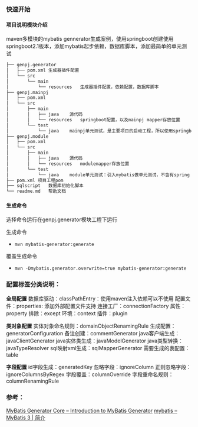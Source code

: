 ### 快速开始
#### 项目说明模块介绍
maven多模块的mybatis gennerator生成案例，使用springboot创建使用springboot2.1版本，添加mybatis起步依赖，数据库脚本，添加最简单的单元测试
```sh
├── genpj.generator
│   ├── pom.xml 生成器插件配置
│   └── src
│       └── main
│           └── resources   生成器插件配置，依赖配置，数据库脚本
├── genpj.mainpj
│   ├── pom.xml
│   └── src
│       ├── main
│       │   ├── java    源代码
│       │   └── resources   springboot配置，以及mainpj mapper存放位置
│       └── test
│           └── java    mainpj单元测试，是主要项目的启动工程，所以使用springboot进行单元测试
├── genpj.module
│   ├── pom.xml
│   └── src
│       ├── main
│       │   ├── java    源代码
│       │   └── resources   modulemapper存放位置
│       └── test
│           └── java    module单元测试：引入mybatis做单元测试，不含有spring
├── pom.xml 项目工程pom
├── sqlscript   数据库初始化脚本
└── readme.md   帮助文档
```

#### 生成命令
选择命令运行在genpj.generator模块工程下运行

生成命令
* ``mvn mybatis-generator:generate``

覆盖生成命令
* ``mvn -Dmybatis.generator.overwrite=true mybatis-generator:generate``

### 配置标签分类说明：
**全局配置**
数据库驱动：classPathEntry：使用maven注入依赖可以不使用
配置文件：properties: 添加外部配置文件支持
连接工厂：connectionFactory
属性：property
排除：except
环境：context
插件：plugin

**类对象配置**
实体对象命名规则：domainObjectRenamingRule
生成配置：generatorConfiguration
备注创建：commentGenerator
java客户端生成：javaClientGenerator
java实体类生成：javaModelGenerator
java类型转换：javaTypeResolver
sql映射xml生成：sqlMapperGenerator
需要生成的表配置：table

**字段配置**
id字段生成：generatedKey
忽略字段：ignoreColumn
正则忽略字段：ignoreColumnsByRegex
字段覆盖：columnOverride
字段重命名规则：columnRenamingRule

### 参考：
[MyBatis Generator Core – Introduction to MyBatis Generator](http://www.mybatis.org/generator/index.html)
[mybatis – MyBatis 3 | 简介](http://www.mybatis.org/mybatis-3/zh/index.html)

